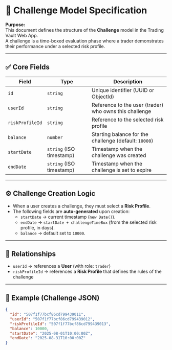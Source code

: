 # 📄 Challenge Model Specification

**Purpose:**  
This document defines the structure of the **Challenge** model in the Trading Vault Web App.  
A challenge is a time-boxed evaluation phase where a trader demonstrates their performance under a selected risk profile.

---

## ✅ Core Fields

| Field           | Type     | Description                                                   |
|-----------------|----------|---------------------------------------------------------------|
| `id`            | `string` | Unique identifier (UUID or ObjectId)                          |
| `userId`        | `string` | Reference to the user (trader) who owns this challenge        |
| `riskProfileId` | `string` | Reference to the selected risk profile                        |
| `balance`       | `number` | Starting balance for the challenge (default: `10000`)         |
| `startDate`     | `string` (ISO timestamp) | Timestamp when the challenge was created      |
| `endDate`       | `string` (ISO timestamp) | Timestamp when the challenge is set to expire |

---

## ⚙️ Challenge Creation Logic

- When a user creates a challenge, they must select a **Risk Profile**.
- The following fields are **auto-generated** upon creation:
  - `startDate` → current timestamp (`new Date()`).
  - `endDate` → `startDate + challengeTimeBox` (from the selected risk profile, in days).
  - `balance` → default set to `10000`.

---

## 🔄 Relationships

- `userId` → references a **User** (with role: `trader`)
- `riskProfileId` → references a **Risk Profile** that defines the rules of the challenge

---

## 🧠 Example (Challenge JSON)

```json
{
  "id": "507f1f77bcf86cd799439011",
  "userId": "507f1f77bcf86cd799439012",
  "riskProfileId": "507f1f77bcf86cd799439013",
  "balance": 10000,
  "startDate": "2025-08-01T10:00:00Z",
  "endDate": "2025-08-31T10:00:00Z"
}
